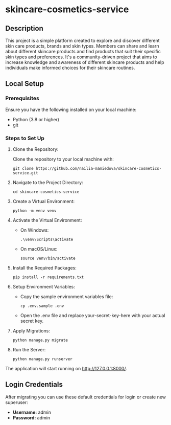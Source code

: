 # skincare-cosmetics-service

## Description

This project is a simple platform created to explore and discover different skin care products, 
brands and skin types. Members can share and learn about different skincare products and 
find products that suit their specific skin types and preferences. It's a community-driven project 
that aims to increase knowledge and awareness of different skincare products and 
help individuals make informed choices for their skincare routines. 

## Local Setup

### Prerequisites

Ensure you have the following installed on your local machine:

- Python (3.8 or higher)
- git

### Steps to Set Up

1. Clone the Repository:
    
    Clone the repository to your local machine with:
    
    ```git clone https://github.com/nailia-mamiedova/skincare-cosmetics-service.git```

2. Navigate to the Project Directory:

    ```cd skincare-cosmetics-service```

3. Create a Virtual Environment:
    
    ```python -m venv venv```

4. Activate the Virtual Environment:

    - On Windows:

        ```.\venv\Scripts\activate```

    - On macOS/Linux:

        ```source venv/bin/activate```

5. Install the Required Packages:
    
    ```pip install -r requirements.txt```

6. Setup Environment Variables:

    - Copy the sample environment variables file:
   
        ```cp .env.sample .env```
    
    - Open the .env file and replace your-secret-key-here with your actual secret key.

7. Apply Migrations:
    
    ```python manage.py migrate```

8. Run the Server:
    
    ```python manage.py runserver```

The application will start running on http://127.0.0.1:8000/.

## Login Credentials

After migrating you can use these default credentials for login or create new superuser:
- **Username:** admin
- **Password:** admin
